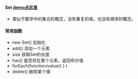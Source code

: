 #### Set     [demo点这里](https://github.com/baoendemao/javascript-summary/tree/master/demos/demo-set/set-1.js)
* 类似于数学中的集合的概念，没有重复的值，也没有顺序的概念。
#### 常用函数
* new Set() 初始化
* add() 添加一个元素
* size  获取Set的长度
* has()  是否存在某个元素，返回布尔值
* forEach(function(value){ } )
* delete()  删除某个值